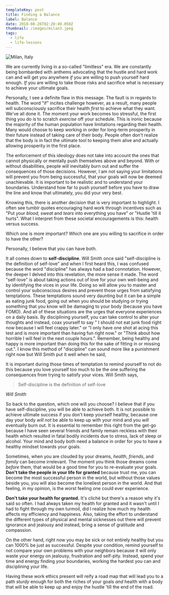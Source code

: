 ```yaml
---
templateKey: post
title: Finding a Balance
label: Balance
date: 2018-08-26T02:20:49.050Z
thumbnail: /images/milan3.jpeg
tags:
  - life
  - life-lessons
---
```

![Milan, Italy](/images/milan4.jpg "Milan, Italy")

We are currently living in a so-called "limitless" era. We are constantly being bombarded with anthems advocating that the hustle and hard work can and will get you anywhere _if_ you are willing to push yourself hard enough. _If_ you are willing to take those risks and sacrifice what is necessary to achieve your ultimate goals.

Personally, I see a definite flaw in this message. The fault is in regards to health. The word "if" incites challenge however, as a result, many people will subconsciously sacrifice their health _first_ to achieve what they want. We've all done it. The moment your work becomes too stressful, the first thing you do is to scratch _exercise_ off your schedule. This is ironic because the majority of the human population have limitations regarding their health. Many would choose to keep working in order for long-term prosperity in their future instead of taking care of their body. People often don't realize that the body is in fact the ultimate tool to keeping them alive and actually allowing prosperity in the first place.

The enforcement of this ideology does not take into account the ones that cannot physically or mentally push themselves above and beyond. With or without disabilities, people will inevitably burn out and suffer the consequences of those decisions. However, I am not saying your limitations will prevent you from being successful, that your goals will now be deemed unachievable. It is important to be realistic and to understand your boundaries. Understand how far to push yourself before you have to draw the line and know that ultimately, you did your very best.

Knowing this, there is another decision that is very important to highlight. I often see tumblr quotes encouraging hard work through incentives such as "Put your _blood, sweat_ and _tears_ into everything you have" or "Hustle 'till it hurts". What I interpret from these societal encouragements is this: health versus success.

Which one is more important? Which one are you willing to sacrifice in order to have the other?

Personally, I believe that you can have both.

It all comes down to **self-discipline**. Will Smith once said "self-discipline is the definition of self-love" and when I first heard this, I was confused because the word "discipline" has always had a bad connotation. However, the deeper I delved into this revelation, the more sense it made. The word "self-love" is about taking actions out of love for your own well-being and by identifying the vices in your life. Doing so will allow you to master and control your subconscious desires and prevent those urges from satisfying temptations. These temptations sound very daunting but it can be a simple as eating junk food, going out when you should be studying or trying something that you know will be damaging to your body (because you have FOMO). And all of these situations are the urges that everyone experiences on a daily basis. By disciplining yourself, you can take control to alter your thoughts and instead, coax yourself to say " I should not eat junk food right now because I will feel crappy later." or "I only have one shot at acing this test and is more important than having fun right now." or "Think about how horrible I will feel in the next couple hours.". Remember, being healthy and happy is more important than doing this for the sake of fitting in or missing out.". I know this method of "discipline" can sound more like a punishment right now but Will Smith put it well when he said,

It is important during those times of temptation to remind yourself to not do this because you love yourself too much to be the one suffering the consequences from trying to satisfy your vices. Will Smith says,

<blockquote>Self-discipline is the definition of self-love</blockquote><cite>Will Smith</cite>

So back to the question, which one will you choose? I believe that if you have self-discipline, you will be able to achieve both. It is not possible to achieve ultimate success if you don't keep yourself healthy, because one day your body _will not_ be able to keep up with your mind and you _will_ eventually burn out. It is essential to remember this right from the get-go because I have seen several friends and family remain reckless with their health which resulted in fatal bodily incidents due to stress, lack of sleep or alcohol. Your mind and body both need a balance in order for you to have a healthy mindset towards your goals.

Sometimes, when you are clouded by your dreams, _health_, _friends_, and _family_ can become irrelevant. The moment you think those dreams come _before_ them, that would be a good time for you to re-evaluate your goals. **Don't take the people in your life for granted** because trust me, you can become the most successful person in the world, but without those values beside you, you will also become the loneliest person in the world. And that feeling, in my opinion, is the worst feeling one could ever experience.

**Don't take your health for granted.** It's cliché but there's a reason why it's said so often. I had always taken my health for granted and it wasn't until I had to fight through my own turmoil, did I realize how much my health affects my efficiency and happiness. Also, taking the effort to understand the different types of physical and mental sicknesses out there will prevent ignorance and jealousy and instead, bring a sense of gratitude and compassion.

On the other hand, right now you may be sick or not entirely healthy but you can 1000% be just as successful. Despite your condition, remind yourself to not compare your own problems with your neighbors because it will only waste your energy on jealousy, frustration and self-pity. Instead, spend your time and energy finding your boundaries, working the hardest you can and disciplining your life.

Having these work ethics present will reify a road map that will lead you to a path _sturdy_ enough for both the riches of your goals _and_ health with a body that will be able to keep up and enjoy the hustle 'till the end of the road.
